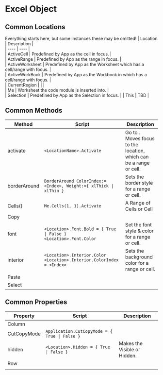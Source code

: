 # Excel Object

## Common Locations 
Everything starts here, but some instances these may be omitted!
| Location |  Description |  
| ---- |  ---- |   
| ActiveCell | Predefined by App as the cell in focus. |  
| ActiveRange | Predefined by App as the range in focus. |  
| ActiveWorksheet | Predefined by App as the Worksheet which has a cell/range with focus. |  
| ActiveWorkBook | Predefined by App as the Workbook in which has a cell/range with focus. |  
| CurrentRegion |  |  |  
| Me |  Worksheet the code module is inserted into.  |   
| Selection | Predefined by App as the Selection in focus. | 
| This |  TBD |   

## Common Methods
| Method | Script | Description |  
| ---- | ---- | ---- |  
| activate | ```<LocationName>.Activate``` | Go to <Location>. Moves focus to the location, which can be a range or cell. |  
| borderAround  | ```BorderAround ColorIndex:=<Index>, Weight:={ xlThick \| xlThin }``` | Sets the border style for a range or cell. |  
| Cells() | ```Me.Cells(1, 1).Activate```  | A Range of Cells or Cell | 
| Copy |  |  |  
| font | ```<Location>.Font.Bold = { True \| False }``` <br> ```<Location>.Font.Color``` | Set the font style & color for a range or cell. |  
| interior | ```<Location>.Interior.Color``` <br> ```<Location>.Interior.ColorIndex = <Index>``` | Sets the background color for a range or cell. |  
| Paste |  |  |  
| Select |  |  |  

## Common Properties
| Property | Script | Description |  
| ---- | ---- | ---- |   
| Column |  |  |  
| CutCopyMode | `Application.CutCopyMode = { True \| False }` |  |  
| hidden | ```<Location>.Hidden = { True \| False }``` | Makes the <Location> Visible or Hidden. |  
| Row |  |  |  
|  |  |  |  

